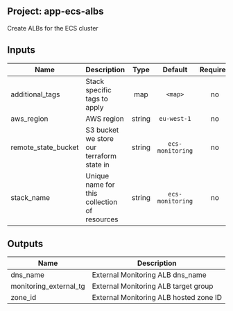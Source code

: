 ## Project: app-ecs-albs

Create ALBs for the ECS cluster



## Inputs

| Name | Description | Type | Default | Required |
|------|-------------|:----:|:-----:|:-----:|
| additional_tags | Stack specific tags to apply | map | `<map>` | no |
| aws_region | AWS region | string | `eu-west-1` | no |
| remote_state_bucket | S3 bucket we store our terraform state in | string | `ecs-monitoring` | no |
| stack_name | Unique name for this collection of resources | string | `ecs-monitoring` | no |

## Outputs

| Name | Description |
|------|-------------|
| dns_name | External Monitoring ALB dns_name |
| monitoring_external_tg | External Monitoring ALB target group |
| zone_id | External Monitoring ALB hosted zone ID |

